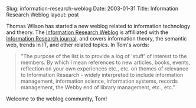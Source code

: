 Slug: information-research-weblog
Date: 2003-01-31
Title: Information Research Weblog
layout: post

Thomas Wilson has started a new weblog related to information technology and theory. The <a href="http://www.free-conversant.com/irweblog/">Information Research Weblog</a> is affilliated with the <a href="http://www.informationr.net/ir/&quot;">Information Research journal</a>, and covers information theory, the semantic web, trends in IT, and other related topics. In Tom&#39;s words:<br />

<blockquote>&quot;The purpose of the list is to provide a log of &#39;stuff&#39; of interest to the members. By which I mean references to new articles, books, events, reflection on your own experiences etc., etc. on themes of relevance to Information Research - widely interpreted to include information management, information science, information systems, records management, the Webby end of library management, etc., etc.&quot;</blockquote>

Welcome to the weblog community, Tom!

